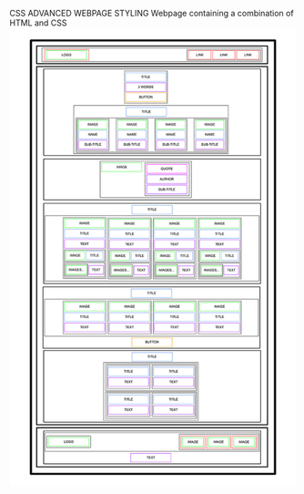 CSS ADVANCED WEBPAGE STYLING
Webpage containing a combination of HTML and CSS
![webmap](../html_advanced/image.png)
